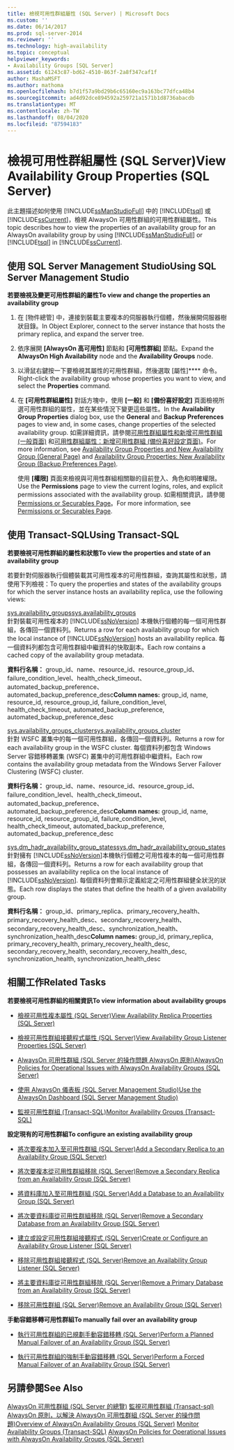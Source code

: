 ```yaml
---
title: 檢視可用性群組屬性 (SQL Server) | Microsoft Docs
ms.custom: ''
ms.date: 06/14/2017
ms.prod: sql-server-2014
ms.reviewer: ''
ms.technology: high-availability
ms.topic: conceptual
helpviewer_keywords:
- Availability Groups [SQL Server]
ms.assetid: 61243c87-bd62-4510-863f-2a8f347caf1f
author: MashaMSFT
ms.author: mathoma
ms.openlocfilehash: b7d1f57a9bd29b6c65160ec9a163bc77dfca48b4
ms.sourcegitcommit: ad4d92dce894592a259721a1571b1d8736abacdb
ms.translationtype: MT
ms.contentlocale: zh-TW
ms.lasthandoff: 08/04/2020
ms.locfileid: "87594183"
---
```

# <a name="view-availability-group-properties-sql-server"></a><span data-ttu-id="739ed-102">檢視可用性群組屬性 (SQL Server)</span><span class="sxs-lookup"><span data-stu-id="739ed-102">View Availability Group Properties (SQL Server)</span></span>
  <span data-ttu-id="739ed-103">此主題描述如何使用 [!INCLUDE[ssManStudioFull](../../../includes/ssmanstudiofull-md.md)] 中的 [!INCLUDE[tsql](../../../includes/tsql-md.md)] 或 [!INCLUDE[ssCurrent](../../../includes/sscurrent-md.md)]，檢視 AlwaysOn 可用性群組的可用性群組屬性。</span><span class="sxs-lookup"><span data-stu-id="739ed-103">This topic describes how to view the properties of an availability group for an AlwaysOn availability group by using [!INCLUDE[ssManStudioFull](../../../includes/ssmanstudiofull-md.md)] or [!INCLUDE[tsql](../../../includes/tsql-md.md)] in [!INCLUDE[ssCurrent](../../../includes/sscurrent-md.md)].</span></span>  
  

  
##  <a name="using-sql-server-management-studio"></a><a name="SSMSProcedure"></a> <span data-ttu-id="739ed-104">使用 SQL Server Management Studio</span><span class="sxs-lookup"><span data-stu-id="739ed-104">Using SQL Server Management Studio</span></span>  
 <span data-ttu-id="739ed-105">**若要檢視及變更可用性群組的屬性**</span><span class="sxs-lookup"><span data-stu-id="739ed-105">**To view and change the properties an availability group**</span></span>  
  
1.  <span data-ttu-id="739ed-106">在 [物件總管] 中，連接到裝載主要複本的伺服器執行個體，然後展開伺服器樹狀目錄。</span><span class="sxs-lookup"><span data-stu-id="739ed-106">In Object Explorer, connect to the server instance that hosts the primary replica, and expand the server tree.</span></span>  
  
2.  <span data-ttu-id="739ed-107">依序展開 **[AlwaysOn 高可用性]** 節點和 **[可用性群組]** 節點。</span><span class="sxs-lookup"><span data-stu-id="739ed-107">Expand the **AlwaysOn High Availability** node and the **Availability Groups** node.</span></span>  
  
3.  <span data-ttu-id="739ed-108">以滑鼠右鍵按一下要檢視其屬性的可用性群組，然後選取 [屬性]\*\*\*\* 命令。</span><span class="sxs-lookup"><span data-stu-id="739ed-108">Right-click the availability group whose properties you want to view, and select the **Properties** command.</span></span>  
  
4.  <span data-ttu-id="739ed-109">在 **[可用性群組屬性]** 對話方塊中，使用 **[一般]** 和 **[備份喜好設定]** 頁面檢視所選可用性群組的屬性，並在某些情況下變更這些屬性。</span><span class="sxs-lookup"><span data-stu-id="739ed-109">In the **Availability Group Properties** dialog box, use the **General** and **Backup Preferences** pages to view and, in some cases, change properties of the selected availability group.</span></span> <span data-ttu-id="739ed-110">如需詳細資訊，請參閱[可用性群組屬性和新增可用性群組 &#40;一般頁面&#41;](availability-group-properties-new-availability-group-general-page.md) 和[可用性群組屬性：新增可用性群組 &#40;備份喜好設定頁面&#41;](availability-group-properties-new-availability-group-backup-preferences-page.md)。</span><span class="sxs-lookup"><span data-stu-id="739ed-110">For more information, see [Availability Group Properties and New Availability Group &#40;General Page&#41;](availability-group-properties-new-availability-group-general-page.md) and [Availability Group Properties: New Availability Group &#40;Backup Preferences Page&#41;](availability-group-properties-new-availability-group-backup-preferences-page.md).</span></span>  
  
     <span data-ttu-id="739ed-111">使用 **[權限]** 頁面來檢視與可用性群組相關聯的目前登入、角色和明確權限。</span><span class="sxs-lookup"><span data-stu-id="739ed-111">Use the **Permissions** page to view the current logins, roles, and explicit permissions associated with the availability group.</span></span> <span data-ttu-id="739ed-112">如需相關資訊，請參閱 [Permissions or Securables Page](../../../relational-databases/security/permissions-or-securables-page.md)。</span><span class="sxs-lookup"><span data-stu-id="739ed-112">For more information, see [Permissions or Securables Page](../../../relational-databases/security/permissions-or-securables-page.md).</span></span>  
  

  
##  <a name="using-transact-sql"></a><a name="TsqlProcedure"></a> <span data-ttu-id="739ed-113">使用 Transact-SQL</span><span class="sxs-lookup"><span data-stu-id="739ed-113">Using Transact-SQL</span></span>  
 <span data-ttu-id="739ed-114">**若要檢視可用性群組的屬性和狀態**</span><span class="sxs-lookup"><span data-stu-id="739ed-114">**To view the properties and state of an availability group**</span></span>  
  
 <span data-ttu-id="739ed-115">若要針對伺服器執行個體裝載其可用性複本的可用性群組，查詢其屬性和狀態，請使用下列檢視：</span><span class="sxs-lookup"><span data-stu-id="739ed-115">To query the properties and states of the availability groups for which the server instance hosts an availability replica, use the following views:</span></span>  
  
 [<span data-ttu-id="739ed-116">sys.availability_groups</span><span class="sxs-lookup"><span data-stu-id="739ed-116">sys.availability_groups</span></span>](/sql/relational-databases/system-catalog-views/sys-availability-groups-transact-sql)  
 <span data-ttu-id="739ed-117">針對裝載可用性複本的 [!INCLUDE[ssNoVersion](../../../includes/ssnoversion-md.md)] 本機執行個體的每一個可用性群組，各傳回一個資料列。</span><span class="sxs-lookup"><span data-stu-id="739ed-117">Returns a row for each availability group for which the local instance of [!INCLUDE[ssNoVersion](../../../includes/ssnoversion-md.md)] hosts an availability replica.</span></span> <span data-ttu-id="739ed-118">每一個資料列都包含可用性群組中繼資料的快取副本。</span><span class="sxs-lookup"><span data-stu-id="739ed-118">Each row contains a cached copy of the availability group metadata.</span></span>  
  
 <span data-ttu-id="739ed-119">**資料行名稱：** group_id、name、resource_id、resource_group_id、failure_condition_level、health_check_timeout、automated_backup_preference、automated_backup_preference_desc</span><span class="sxs-lookup"><span data-stu-id="739ed-119">**Column names:** group_id, name, resource_id, resource_group_id, failure_condition_level, health_check_timeout, automated_backup_preference, automated_backup_preference_desc</span></span>  
  
 [<span data-ttu-id="739ed-120">sys.availability_groups_cluster</span><span class="sxs-lookup"><span data-stu-id="739ed-120">sys.availability_groups_cluster</span></span>](/sql/relational-databases/system-catalog-views/sys-availability-groups-cluster-transact-sql)  
 <span data-ttu-id="739ed-121">針對 WSFC 叢集中的每一個可用性群組，各傳回一個資料列。</span><span class="sxs-lookup"><span data-stu-id="739ed-121">Returns a row for each availability group in the WSFC cluster.</span></span> <span data-ttu-id="739ed-122">每個資料列都包含 Windows Server 容錯移轉叢集 (WSFC) 叢集中的可用性群組中繼資料。</span><span class="sxs-lookup"><span data-stu-id="739ed-122">Each row contains the availability group metadata from the Windows Server Failover Clustering (WSFC) cluster.</span></span>  
  
 <span data-ttu-id="739ed-123">**資料行名稱：** group_id、name、resource_id、resource_group_id、failure_condition_level、health_check_timeout、automated_backup_preference、automated_backup_preference_desc</span><span class="sxs-lookup"><span data-stu-id="739ed-123">**Column names:** group_id, name, resource_id, resource_group_id, failure_condition_level, health_check_timeout, automated_backup_preference, automated_backup_preference_desc</span></span>  
  
 [<span data-ttu-id="739ed-124">sys.dm_hadr_availability_group_states</span><span class="sxs-lookup"><span data-stu-id="739ed-124">sys.dm_hadr_availability_group_states</span></span>](/sql/relational-databases/system-dynamic-management-views/sys-dm-hadr-availability-group-states-transact-sql)  
 <span data-ttu-id="739ed-125">針對擁有 [!INCLUDE[ssNoVersion](../../../includes/ssnoversion-md.md)]本機執行個體之可用性複本的每一個可用性群組，各傳回一個資料列。</span><span class="sxs-lookup"><span data-stu-id="739ed-125">Returns a row for each availability group that possesses an availability replica on the local instance of [!INCLUDE[ssNoVersion](../../../includes/ssnoversion-md.md)].</span></span> <span data-ttu-id="739ed-126">每個資料列會顯示定義給定之可用性群組健全狀況的狀態。</span><span class="sxs-lookup"><span data-stu-id="739ed-126">Each row displays the states that define the health of a given availability group.</span></span>  
  
 <span data-ttu-id="739ed-127">**資料行名稱：** group_id、primary_replica、primary_recovery_health、primary_recovery_health_desc、secondary_recovery_health、secondary_recovery_health_desc、synchronization_health、synchronization_health_desc</span><span class="sxs-lookup"><span data-stu-id="739ed-127">**Column names:** group_id, primary_replica, primary_recovery_health, primary_recovery_health_desc, secondary_recovery_health, secondary_recovery_health_desc, synchronization_health, synchronization_health_desc</span></span>  
  

  
##  <a name="related-tasks"></a><a name="RelatedTasks"></a> <span data-ttu-id="739ed-128">相關工作</span><span class="sxs-lookup"><span data-stu-id="739ed-128">Related Tasks</span></span>  
 <span data-ttu-id="739ed-129">**若要檢視可用性群組的相關資訊**</span><span class="sxs-lookup"><span data-stu-id="739ed-129">**To view information about availability groups**</span></span>  
  
-   [<span data-ttu-id="739ed-130">檢視可用性複本屬性 &#40;SQL Server&#41;</span><span class="sxs-lookup"><span data-stu-id="739ed-130">View Availability Replica Properties &#40;SQL Server&#41;</span></span>](view-availability-replica-properties-sql-server.md)  
  
-   [<span data-ttu-id="739ed-131">檢視可用性群組接聽程式屬性 &#40;SQL Server&#41;</span><span class="sxs-lookup"><span data-stu-id="739ed-131">View Availability Group Listener Properties &#40;SQL Server&#41;</span></span>](view-availability-group-listener-properties-sql-server.md)  
  
-   [<span data-ttu-id="739ed-132">AlwaysOn 可用性群組 &#40;SQL Server 的操作問題 AlwaysOn 原則&#41;</span><span class="sxs-lookup"><span data-stu-id="739ed-132">AlwaysOn Policies for Operational Issues with AlwaysOn Availability Groups &#40;SQL Server&#41;</span></span>](always-on-policies-for-operational-issues-always-on-availability.md)
  
-   [<span data-ttu-id="739ed-133">使用 AlwaysOn 儀表板 &#40;SQL Server Management Studio&#41;</span><span class="sxs-lookup"><span data-stu-id="739ed-133">Use the AlwaysOn Dashboard &#40;SQL Server Management Studio&#41;</span></span>](use-the-always-on-dashboard-sql-server-management-studio.md)  
  
-   [<span data-ttu-id="739ed-134">監視可用性群組 &#40;Transact-SQL&#41;</span><span class="sxs-lookup"><span data-stu-id="739ed-134">Monitor Availability Groups &#40;Transact-SQL&#41;</span></span>](monitor-availability-groups-transact-sql.md)  
  
 <span data-ttu-id="739ed-135">**設定現有的可用性群組**</span><span class="sxs-lookup"><span data-stu-id="739ed-135">**To configure an existing availability group**</span></span>  
  
-   [<span data-ttu-id="739ed-136">將次要複本加入至可用性群組 &#40;SQL Server&#41;</span><span class="sxs-lookup"><span data-stu-id="739ed-136">Add a Secondary Replica to an Availability Group &#40;SQL Server&#41;</span></span>](add-a-secondary-replica-to-an-availability-group-sql-server.md)  
  
-   [<span data-ttu-id="739ed-137">將次要複本從可用性群組移除 &#40;SQL Server&#41;</span><span class="sxs-lookup"><span data-stu-id="739ed-137">Remove a Secondary Replica from an Availability Group &#40;SQL Server&#41;</span></span>](remove-a-secondary-replica-from-an-availability-group-sql-server.md)  
  
-   [<span data-ttu-id="739ed-138">將資料庫加入至可用性群組 &#40;SQL Server&#41;</span><span class="sxs-lookup"><span data-stu-id="739ed-138">Add a Database to an Availability Group &#40;SQL Server&#41;</span></span>](availability-group-add-a-database.md)  
  
-   [<span data-ttu-id="739ed-139">將次要資料庫從可用性群組移除 &#40;SQL Server&#41;</span><span class="sxs-lookup"><span data-stu-id="739ed-139">Remove a Secondary Database from an Availability Group &#40;SQL Server&#41;</span></span>](remove-a-secondary-database-from-an-availability-group-sql-server.md)  
  
-   [<span data-ttu-id="739ed-140">建立或設定可用性群組接聽程式 &#40;SQL Server&#41;</span><span class="sxs-lookup"><span data-stu-id="739ed-140">Create or Configure an Availability Group Listener &#40;SQL Server&#41;</span></span>](create-or-configure-an-availability-group-listener-sql-server.md)  
  
-   [<span data-ttu-id="739ed-141">移除可用性群組接聽程式 &#40;SQL Server&#41;</span><span class="sxs-lookup"><span data-stu-id="739ed-141">Remove an Availability Group Listener &#40;SQL Server&#41;</span></span>](remove-an-availability-group-listener-sql-server.md)  
  
-   [<span data-ttu-id="739ed-142">將主要資料庫從可用性群組移除 &#40;SQL Server&#41;</span><span class="sxs-lookup"><span data-stu-id="739ed-142">Remove a Primary Database from an Availability Group &#40;SQL Server&#41;</span></span>](remove-a-primary-database-from-an-availability-group-sql-server.md)  
  
-   [<span data-ttu-id="739ed-143">移除可用性群組 &#40;SQL Server&#41;</span><span class="sxs-lookup"><span data-stu-id="739ed-143">Remove an Availability Group &#40;SQL Server&#41;</span></span>](remove-an-availability-group-sql-server.md)  
  
 <span data-ttu-id="739ed-144">**手動容錯移轉可用性群組**</span><span class="sxs-lookup"><span data-stu-id="739ed-144">**To manually fail over an availability group**</span></span>  
  
-   [<span data-ttu-id="739ed-145">執行可用性群組的已規劃手動容錯移轉 &#40;SQL Server&#41;</span><span class="sxs-lookup"><span data-stu-id="739ed-145">Perform a Planned Manual Failover of an Availability Group &#40;SQL Server&#41;</span></span>](perform-a-planned-manual-failover-of-an-availability-group-sql-server.md)  
  
-   [<span data-ttu-id="739ed-146">執行可用性群組的強制手動容錯移轉 &#40;SQL Server&#41;</span><span class="sxs-lookup"><span data-stu-id="739ed-146">Perform a Forced Manual Failover of an Availability Group &#40;SQL Server&#41;</span></span>](perform-a-forced-manual-failover-of-an-availability-group-sql-server.md)  
  

  
## <a name="see-also"></a><span data-ttu-id="739ed-147">另請參閱</span><span class="sxs-lookup"><span data-stu-id="739ed-147">See Also</span></span>  
 <span data-ttu-id="739ed-148">[AlwaysOn 可用性群組 &#40;SQL Server 的總覽&#41;](overview-of-always-on-availability-groups-sql-server.md) [監視可用性群組 &#40;Transact-sql&#41;](monitor-availability-groups-transact-sql.md) [AlwaysOn 原則，以解決 AlwaysOn 可用性群組 &#40;SQL Server 的操作問題&#41;](always-on-policies-for-operational-issues-always-on-availability.md)</span><span class="sxs-lookup"><span data-stu-id="739ed-148">[Overview of AlwaysOn Availability Groups &#40;SQL Server&#41;](overview-of-always-on-availability-groups-sql-server.md) [Monitor Availability Groups &#40;Transact-SQL&#41;](monitor-availability-groups-transact-sql.md) [AlwaysOn Policies for Operational Issues with AlwaysOn Availability Groups &#40;SQL Server&#41;](always-on-policies-for-operational-issues-always-on-availability.md)</span></span> 
  
  
